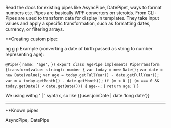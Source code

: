 
Read the docs for existing pipes like AsyncPipe, DatePipet, ways to format numbers etc. Pipes are basically WPF converters on steroids. From CLI: Pipes are used to transform data for display in templates. They take input values and apply a specific transformation, such as formatting dates, currency, or filtering arrays. 


**Creating custom pipe:

ng g p
 Example (converting a date of birth passed as string to number representing age):
 
 `@Pipe({`
`name: 'age',`
`})`
`export class AgePipe implements PipeTransform {transform(value: string): number {`
	`var today = new Date();`
	`var date = new Date(value);`
	`var age = today.getFullYear() - date.getFullYear();`
	`var m = today.getMonth() - date.getMonth();`
	`if (m < 0 || (m === 0 && today.getDate() < date.getDate())) {`
		`age--;`
	`}`
	`return age;`
	`}`
`}`

We using withg ' | ' syntax, so like {{user.joinDate | date:'long date'}}

---------------------
**Known pipes

AsyncPipe, DatePipe